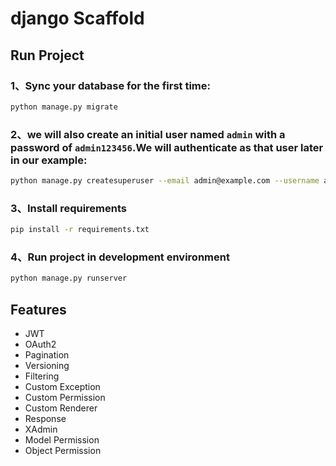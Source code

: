 # django Scaffold

## Run Project

### 1、Sync your database for the first time:

```bash
python manage.py migrate
```

### 2、we will also create an initial user named `admin` with a password of `admin123456`.We will authenticate as that user later in our example:

```bash
python manage.py createsuperuser --email admin@example.com --username admin
```

### 3、Install requirements
```bash
pip install -r requirements.txt
```


### 4、Run project in development environment
```bash
python manage.py runserver
```



## Features

- JWT
- OAuth2
- Pagination
- Versioning
- Filtering
- Custom Exception
- Custom Permission
- Custom Renderer
- Response
- XAdmin
- Model Permission
- Object Permission